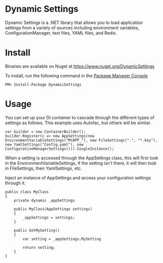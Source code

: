 Dynamic Settings
================
Dynamic Settings is a .NET library that allows you to load application settings from a variety of sources including environment variables, ConfigurationManager, text files, YAML files, and Redis.

Install
=======
Binaries are available on Nuget at https://www.nuget.org/DynamicSettings

To install, run the following command in the [Package Manager Console](http://docs.nuget.org/docs/start-here/using-the-package-manager-console)

	PM> Install-Package DynamicSettings

Usage
=====
You can set up your DI container to cascade through the different types of settings as follows. This example uses Autofac, but others will be similar.
	
	var builder = new ContainerBuilder();
	builder.Register(c => new AppSettings(new EnvironmentVariableSettings("MYAPP_"), new FileSettings(".", "*.key"), new YamlSettings("Config.yaml"), new ConfigurationManagerSettings())).SingleInstance();

When a setting is accessed through the AppSettings class, this will first look in the EnvironmentVariableSettings, if the setting isn't there, it will then look in FileSettings, then YamlSettings, etc.

Inject an instance of AppSettings and access your configuration settings through it.

	public class MyClass
    {
    	private dynamic _appSettings

        public MyClass(AppSettings settings)
        {
            _appSettings = settings;
        }

        public GetMySetting()
        {
            var setting = _appSettings.MySetting

            return setting;
        }
    }

